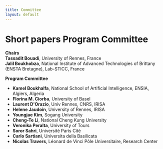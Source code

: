 ```yaml
---
title: Committee
layout: default
---
```


# Short papers Program Committee

**Chairs**<br>
**Tassadit Bouadi**, University of Rennes, France<br>
**Jalil	Boukhobza**, National Institute of Advanced Technologies of Brittany (ENSTA Bretagne), Lab-STICC, France<br>

**Program Committee**<br>

* **Kamel Boukhalfa**, National School of Artificial Intelligence, ENSIA, Algiers, Algeria<br>
* **Florina M. Ciorba**, University of Basel<br>
* **Laurent D'Orazio**, Univ Rennes, CNRS, IRISA<br>
* **Helene Jaudoin**, University of Rennes, IRISA<br>
* **Youngjae	Kim**, Sogang University<br>
* **Cheng-Te Li**, National Cheng Kung University<br>
* **Veronika Peralta**, University of Tours<br>
* **Soror Sahri**,  Université Paris Cité <br>
* **Carlo Sartiani**, Universita della Basilicata<br>
* **Nicolas Travers**, Léonard de Vinci Pôle Universitaire, Research Center<br>
